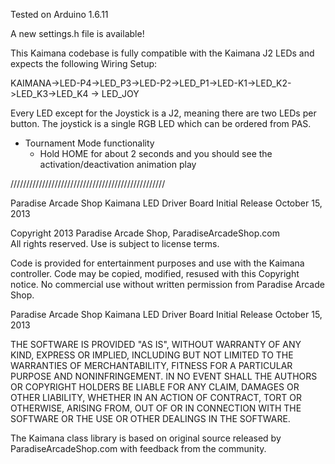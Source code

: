Tested on Arduino 1.6.11

A new settings.h file is available!

This Kaimana codebase is fully compatible with the Kaimana J2 LEDs and expects the following Wiring Setup:

KAIMANA->LED-P4->LED_P3->LED-P2->LED_P1->LED-K1->LED_K2->LED_K3->LED_K4 -> LED_JOY

Every LED except for the Joystick is a J2, meaning there are two LEDs per button. The joystick is a single RGB LED which can be ordered from PAS.

- Tournament Mode functionality
	- Hold HOME for about 2 seconds and you should see the activation/deactivation animation play



/////////////////////////////////////////////////

Paradise Arcade Shop Kaimana LED Driver Board
Initial Release October 15, 2013

Copyright 2013 Paradise Arcade Shop, ParadiseArcadeShop.com  
All rights reserved.  Use is subject to license terms.

Code is provided for entertainment purposes and use with the Kaimana controller.
Code may be copied, modified, resused with this Copyright notice.
No commercial use without written permission from Paradise Arcade Shop.

Paradise Arcade Shop Kaimana LED Driver Board
Initial Release October 15, 2013

THE SOFTWARE IS PROVIDED "AS IS", WITHOUT WARRANTY OF ANY KIND, EXPRESS OR
IMPLIED, INCLUDING BUT NOT LIMITED TO THE WARRANTIES OF MERCHANTABILITY,
FITNESS FOR A PARTICULAR PURPOSE AND NONINFRINGEMENT. IN NO EVENT SHALL THE
AUTHORS OR COPYRIGHT HOLDERS BE LIABLE FOR ANY CLAIM, DAMAGES OR OTHER
LIABILITY, WHETHER IN AN ACTION OF CONTRACT, TORT OR OTHERWISE, ARISING FROM,
OUT OF OR IN CONNECTION WITH THE SOFTWARE OR THE USE OR OTHER DEALINGS IN
THE SOFTWARE. 

The Kaimana class library is based on original source released by ParadiseArcadeShop.com
with feedback from the community.